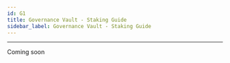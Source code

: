 ```yaml
---
id: G1
title: Governance Vault - Staking Guide
sidebar_label: Governance Vault - Staking Guide
---
```


---

Coming soon
